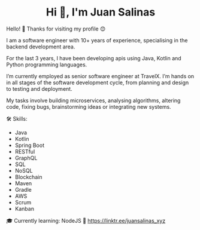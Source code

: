 <h1 align="center">Hi 👋, I'm Juan Salinas</h1> 

Hello! 👋 Thanks for visiting my profile 😊

I am a software engineer with 10+ years of experience, specialising in the backend development area.

For the last 3 years, I have been developing apis using Java, Kotlin and Python programming languages.

I’m currently employed as senior software engineer at TravelX. I’m hands on in all stages of the software development cycle, from planning and design to testing and deployment. 

My tasks involve building microservices, analysing algorithms, altering code, fixing bugs, brainstorming ideas or integrating new systems.

🛠 Skills:
- Java
- Kotlin
- Spring Boot 
- RESTful
- GraphQL
- SQL
- NoSQL
- Blockchain 
- Maven
- Gradle
- AWS
- Scrum
- Kanban

🎓 Currently learning: NodeJS
📣 https://linktr.ee/juansalinas_xyz

